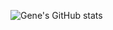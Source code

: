 ![Gene's GitHub stats](https://github-readme-stats.vercel.app/api?username=genesys225&show_icons=true&theme=radical)
